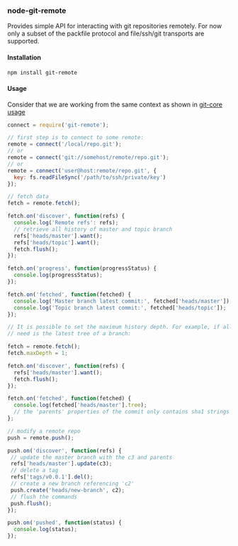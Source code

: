 ### node-git-remote

Provides simple API for interacting with git repositories remotely. For now
only a subset of the packfile protocol and file/ssh/git transports are
supported.

#### Installation
```sh
npm install git-remote
```

#### Usage

Consider that we are working from the same context as shown in [git-core usage](https://github.com/tarruda/node-git-core#readme)

```js
connect = require('git-remote');

// first step is to connect to some remote:
remote = connect('/local/repo.git');
// or
remote = connect('git://somehost/remote/repo.git');
// or
remote = connect('user@host:remote/repo.git', {
  key: fs.readFileSync('/path/to/ssh/private/key')
});

// fetch data
fetch = remote.fetch();

fetch.on('discover', function(refs) {
  console.log('Remote refs': refs);
  // retrieve all history of master and topic branch
  refs['heads/master'].want();
  refs['heads/topic'].want();
  fetch.flush();
});

fetch.on('progress', function(progressStatus) {
  console.log(progressStatus);
});

fetch.on('fetched', function(fetched) {
  console.log('Master branch latest commit:', fetched['heads/master']);      
  console.log('Topic branch latest commit:', fetched['heads/topic']);      
});

// It is possible to set the maximum history depth. For example, if all you
// need is the latest tree of a branch:

fetch = remote.fetch();
fetch.maxDepth = 1;

fetch.on('discover', function(refs) {
  refs['heads/master'].want();
  fetch.flush();
});

fetch.on('fetched', function(fetched) {
  console.log(fetched['heads/master'].tree);
  // the 'parents' properties of the commit only contains sha1 strings
};

// modify a remote repo
push = remote.push();

push.on('discover', function(refs) { 
 // update the master branch with the c3 and parents
 refs['heads/master'].update(c3);
 // delete a tag
 refs['tags/v0.0.1'].del();
 // create a new branch referencing 'c2'
 push.create('heads/new-branch', c2);
 // flush the commands
 push.flush();
});

push.on('pushed', function(status) {
  console.log(status);
});
```
